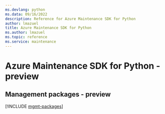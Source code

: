```yaml
---
ms.devlang: python
ms.data: 09/16/2022
description: Reference for Azure Maintenance SDK for Python
author: lmazuel
title: Azure Maintenance SDK for Python
ms.author: lmazuel
ms.topic: reference
ms.service: maintenance
---
```

# Azure Maintenance SDK for Python - preview

## Management packages - preview
[!INCLUDE [mgmt-packages](maintenance-mgmt-index.md)]